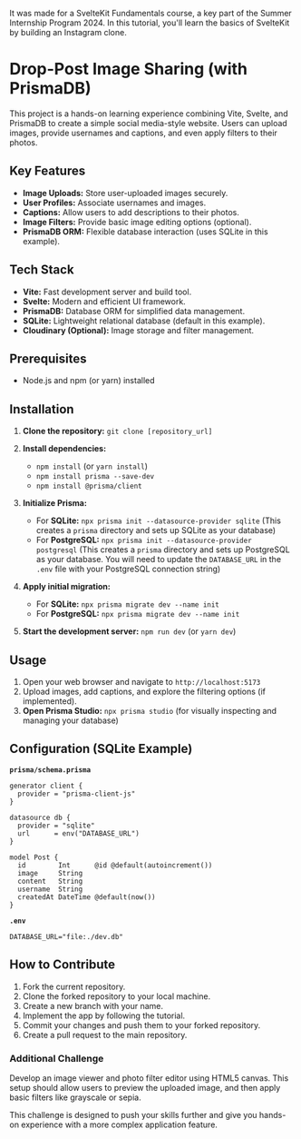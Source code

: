 It was made for a SvelteKit Fundamentals course, a key part of the Summer Internship Program 2024. In this tutorial, you'll learn the basics of SvelteKit by building an Instagram clone.

# Drop-Post Image Sharing (with PrismaDB)

This project is a hands-on learning experience combining Vite, Svelte, and PrismaDB to create a simple social media-style website. Users can upload images, provide usernames and captions, and even apply filters to their photos.

## Key Features

*   **Image Uploads:** Store user-uploaded images securely.
*   **User Profiles:** Associate usernames and images.
*   **Captions:** Allow users to add descriptions to their photos.
*   **Image Filters:** Provide basic image editing options (optional).
*   **PrismaDB ORM:** Flexible database interaction (uses SQLite in this example).

## Tech Stack

*   **Vite:** Fast development server and build tool.
*   **Svelte:** Modern and efficient UI framework.
*   **PrismaDB:** Database ORM for simplified data management.
*   **SQLite:** Lightweight relational database (default in this example).
*   **Cloudinary (Optional):** Image storage and filter management.

## Prerequisites

*   Node.js and npm (or yarn) installed

## Installation

1.  **Clone the repository:** `git clone [repository_url]`
2.  **Install dependencies:**
    *   `npm install` (or `yarn install`)
    *   `npm install prisma --save-dev`
    *   `npm install @prisma/client`

3.  **Initialize Prisma:**
    *   For **SQLite:** `npx prisma init --datasource-provider sqlite` (This creates a `prisma` directory and sets up SQLite as your database)
    *   For **PostgreSQL:** `npx prisma init --datasource-provider postgresql` (This creates a `prisma` directory and sets up PostgreSQL as your database. You will need to update the `DATABASE_URL` in the `.env` file with your PostgreSQL connection string)

4.  **Apply initial migration:**
    *   For **SQLite:** `npx prisma migrate dev --name init`
    *   For **PostgreSQL:** `npx prisma migrate dev --name init`

5.  **Start the development server:** `npm run dev` (or `yarn dev`)

## Usage

1.  Open your web browser and navigate to `http://localhost:5173`
2.  Upload images, add captions, and explore the filtering options (if implemented).
3.  **Open Prisma Studio:** `npx prisma studio` (for visually inspecting and managing your database)

## Configuration (SQLite Example)

**`prisma/schema.prisma`**

```prisma
generator client {
  provider = "prisma-client-js"
}

datasource db {
  provider = "sqlite"
  url      = env("DATABASE_URL")
}

model Post {
  id        Int      @id @default(autoincrement())
  image     String
  content   String
  username  String
  createdAt DateTime @default(now())
}
```
**`.env`**

```
DATABASE_URL="file:./dev.db"
```

## How to Contribute

1. Fork the current repository.
2. Clone the forked repository to your local machine.
3. Create a new branch with your name.
4. Implement the app by following the tutorial.
5. Commit your changes and push them to your forked repository.
6. Create a pull request to the main repository.

### Additional Challenge

Develop an image viewer and photo filter editor using HTML5 canvas. This setup should allow users to preview the uploaded image, and then apply basic filters like grayscale or sepia.

This challenge is designed to push your skills further and give you hands-on experience with a more complex application feature.